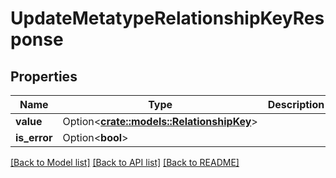 # UpdateMetatypeRelationshipKeyResponse

## Properties

Name | Type | Description | Notes
------------ | ------------- | ------------- | -------------
**value** | Option<[**crate::models::RelationshipKey**](RelationshipKey.md)> |  | [optional]
**is_error** | Option<**bool**> |  | [optional]

[[Back to Model list]](../README.md#documentation-for-models) [[Back to API list]](../README.md#documentation-for-api-endpoints) [[Back to README]](../README.md)


